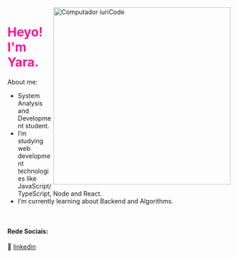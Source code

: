 <img src="https://raw.githubusercontent.com/MicaelliMedeiros/micaellimedeiros/master/image/computer-illustration.png" min-width="400px" max-width="400px" width="400px" align="right" alt="Computador iuriCode">

<h1 style="color:#FF1493"> Heyo! I'm Yara.</h1>

<p align="left">
About me:

-  System Analysis and Development student.
-  I’m studying web development technologies like JavaScript/TypeScript, Node and React.
-  I’m currently learning about Backend and Algorithms.   
</p>



[linkedin]: https://www.linkedin.com/in/yaralviana/
<br>

#### Rede Sociais:

👔 [linkedin][linkedin]


